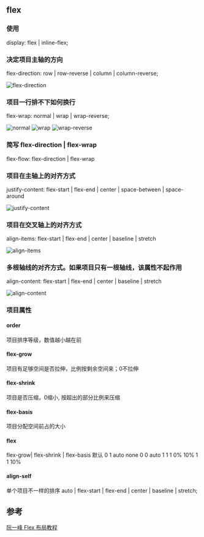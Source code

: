 ## flex

### 使用
display: flex | inline-flex;
### 决定项目主轴的方向
flex-direction: row | row-reverse | column | column-reverse;   

![flex-direction](https://www.ruanyifeng.com/blogimg/asset/2015/bg2015071005.png)

### 项目一行排不下如何换行 
flex-wrap: normal | wrap | wrap-reverse; 

![normal](https://www.ruanyifeng.com/blogimg/asset/2015/bg2015071007.png)
![wrap](https://www.ruanyifeng.com/blogimg/asset/2015/bg2015071008.jpg)
![wrap-reverse](https://www.ruanyifeng.com/blogimg/asset/2015/bg2015071009.jpg)
### 简写 flex-direction | flex-wrap 
flex-flow: flex-direction | flex-wrap

### 项目在主轴上的对齐方式 
justify-content: flex-start | flex-end | center | space-between | space-around 

![justify-content](https://www.ruanyifeng.com/blogimg/asset/2015/bg2015071010.png)
### 项目在交叉轴上的对齐方式 
align-items: flex-start | flex-end | center | baseline | stretch

![align-items](https://www.ruanyifeng.com/blogimg/asset/2015/bg2015071011.png)
### 多根轴线的对齐方式。如果项目只有一根轴线，该属性不起作用 
align-content: flex-start | flex-end | center | baseline | stretch

![align-content](https://www.ruanyifeng.com/blogimg/asset/2015/bg2015071012.png)

### 项目属性

#### order
  项目排序等级，数值越小越在前
#### flex-grow
  项目有足够空间是否拉伸，比例按剩余空间来；0不拉伸
#### flex-shrink
  项目是否压缩，0缩小, 按超出的部分比例来压缩
#### flex-basis
  项目分配空间前占的大小
#### flex
  flex-grow| flex-shrink | flex-basis
  默认 0 1 auto
  none 0 0 auto
  1  1 1 0%
  10% 1 1 10%
#### align-self
  单个项目不一样的排序
  auto | flex-start | flex-end | center | baseline | stretch;

## 参考
[阮一峰 Flex 布局教程](https://www.ruanyifeng.com/blog/2015/07/flex-grammar.html)
